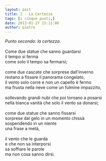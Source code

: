 ```yaml
---
layout: post
title: 2 - La Certezza
tags: [i cinque punti,]
date: 2013-01-27 13:11:00
author: pietro
---
```

<i>Punto secondo: la certezza.</i><br/><i><br/></i>Come due statue che sanno guardarsi<br/>il tempo si ferma<br/>come solo il tempo sa fermarsi;<br/><br/>come due cascate che sorprese dall'inverno<br/>restano a fissare&nbsp;il panorama congelato,<br/>il vento solo corre e non un capello è fermo<br/>ma frusta nella neve come un fulmine impazzito,<br/><br/>sollevando grandi nubi che poi tornano a posarsi<br/>nella bianca vanità che solo il vento sa donarsi;<br/><br/>come due statue che sanno fissarsi<br/>sorprese dal gelo in un momento chissà<br/>sospendendo in un niente<br/>una frase a metà,<br/><br/>il vento che le guarda<br/>e che non sa interporsi<br/>sa soffiare le parole<br/>ma non cosa sanno dirsi.
